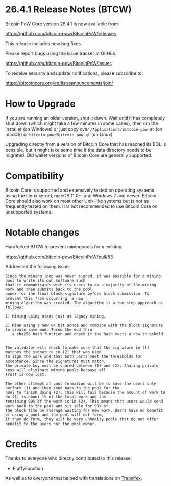 26.4.1 Release Notes (BTCW)
==================

Bitcoin PoW Core version 26.4.1 is now available from:

  <https://github.com/bitcoin-pow/BitcoinPoW/releases>

This release includes new bug fixes.

Please report bugs using the issue tracker at GitHub:

  <https://github.com/bitcoin-pow/BitcoinPoW/issues>

To receive security and update notifications, please subscribe to:

  <https://bitcoincore.org/en/list/announcements/join/>

How to Upgrade
==============

If you are running an older version, shut it down. Wait until it has completely
shut down (which might take a few minutes in some cases), then run the
installer (on Windows) or just copy over `/Applications/Bitcoin-pow-Qt` (on macOS)
or `bitcoin-powd`/`bitcoin-pow-qt` (on Linux).

Upgrading directly from a version of Bitcoin Core that has reached its EOL is
possible, but it might take some time if the data directory needs to be migrated. Old
wallet versions of Bitcoin Core are generally supported.

Compatibility
==============

Bitcoin Core is supported and extensively tested on operating systems
using the Linux kernel, macOS 11.0+, and Windows 7 and newer.  Bitcoin
Core should also work on most other Unix-like systems but is not as
frequently tested on them.  It is not recommended to use Bitcoin Core on
unsupported systems.

Notable changes
===============

Hardforked BTCW to prevent miningpools from existing.

https://github.com/bitcoin-pow/BitcoinPoW/pull/53

Addressed the following issue:
```
Since the mining loop was never signed, it was possible for a mining pool to write its own software such 
that it communicates with its users to do a majority of the mining work and then submits back to the pool
owner for the final block signature before block submission. To prevent this from occurring, a new
mining algorithm was created. The algorithm is a two step approach as follows:

1) Mining using utxos just as legacy mining.

2) Mine using a new 64 bit nonce and combine with the block signature to create some mud. Throw the mud thru
   a sha256 hash function and check if the hash meets a new threshold.


The validator will check to make sure that the signature in (1) matches the signature in (2) that was used
to sign the work and that both parts meet the thresholds for acceptance. Since the signatures must match,
the private key must be shared between (1) and (2). Sharing private keys will eliminate mining pools because all
trust is now lost.

The other attempt at pool formation will be to have the users only perform (1) and then send back to the pool for the
pool to finish doing (2). This will fail because the amount of work to do (1) is about 1% of the total work and the
remaining 99% of the work is in (2). This means that users would send work back to the pool and sit idle for 99% of 
the block time on average waiting for new work. Users have no benefit of using a pool and the pool will not form,
it they do form, they will be very unhealty pools that do not offer benefit to the users nor the pool owner.
```

Credits
=======

Thanks to everyone who directly contributed to this release:

- FluffyFunction

As well as to everyone that helped with translations on
[Transifex](https://www.transifex.com/bitcoin/bitcoin/).
